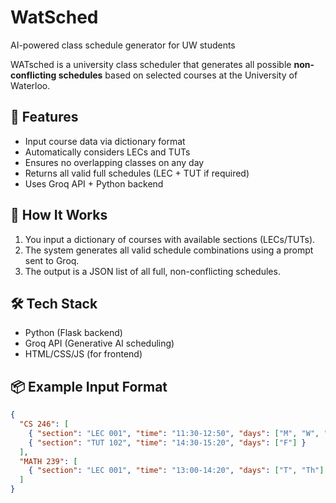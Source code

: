 # WatSched
AI-powered class schedule generator for UW students
 
WATsched is a university class scheduler that generates all possible **non-conflicting schedules** based on selected courses at the University of Waterloo.

## 🚀 Features

- Input course data via dictionary format
- Automatically considers LECs and TUTs
- Ensures no overlapping classes on any day
- Returns all valid full schedules (LEC + TUT if required)
- Uses Groq API + Python backend

## 🧠 How It Works

1. You input a dictionary of courses with available sections (LECs/TUTs).
2. The system generates all valid schedule combinations using a prompt sent to Groq.
3. The output is a JSON list of all full, non-conflicting schedules.

## 🛠️ Tech Stack

- Python (Flask backend)
- Groq API (Generative AI scheduling)
- HTML/CSS/JS (for frontend)

## 📦 Example Input Format

```json
{
  "CS 246": [
    { "section": "LEC 001", "time": "11:30-12:50", "days": ["M", "W", "F"] },
    { "section": "TUT 102", "time": "14:30-15:20", "days": ["F"] }
  ],
  "MATH 239": [
    { "section": "LEC 001", "time": "13:00-14:20", "days": ["T", "Th"] }
  ]
}
